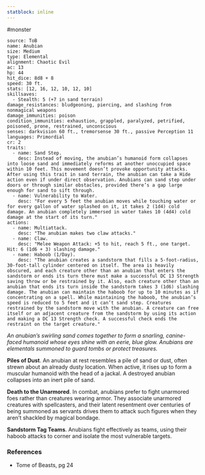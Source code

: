 ```yaml
---
statblock: inline
---
```

 #monster 

```statblock
source: ToB
name: Anubian
size: Medium
type: Elemental
alignment: Chaotic Evil
ac: 13
hp: 44
hit_dice: 8d8 + 8
speed: 30 ft.
stats: [12, 16, 12, 10, 12, 10]
skillsaves:
  - Stealth: 5 (+7 in sand terrain)
damage_resistances: bludgeoning, piercing, and slashing from nonmagical weapons
damage_immunities: poison
condition_immunities: exhaustion, grappled, paralyzed, petrified, poisoned, prone, restrained, unconscious
senses: darkvision 60 ft., tremorsense 30 ft., passive Perception 11
languages: Primordial
cr: 2
traits:
  - name: Sand Step.
    desc: Instead of moving, the anubian’s humanoid form collapses into loose sand and immediately reforms at another unoccupied space within 10 feet. This movement doesn’t provoke opportunity attacks. After using this trait in sand terrain, the anubian can take a Hide action even if under direct observation. Anubians can sand step under doors or through similar obstacles, provided there’s a gap large enough for sand to sift through.
  - name: Vulnerability to Water.
    desc: "For every 5 feet the anubian moves while touching water or for every gallon of water splashed on it, it takes 2 (1d4) cold damage. An anubian completely immersed in water takes 10 (4d4) cold damage at the start of its turn."
actions:
  - name: Multiattack.
    desc: "The anubian makes two claw attacks."
  - name: Claw.
    desc: "Melee Weapon Attack: +5 to hit, reach 5 ft., one target. Hit: 6 (1d6 + 3) slashing damage."
  - name: Haboob (1/Day).
    desc: "The anubian creates a sandstorm that fills a 5-foot-radius, 30-foot-tall cylinder centered on itself. The area is heavily obscured, and each creature other than an anubian that enters the sandstorm or ends its turn there must make a successful DC 13 Strength saving throw or be restrained by it. Also, each creature other than an anubian that ends its turn inside the sandstorm takes 3 (1d6) slashing damage. The anubian can maintain the haboob for up to 10 minutes as if concentrating on a spell. While maintaining the haboob, the anubian’s speed is reduced to 5 feet and it can’t sand step. Creatures restrained by the sandstorm move with the anubian. A creature can free itself or an adjacent creature from the sandstorm by using its action and making a DC 13 Strength check. A successful check ends the restraint on the target creature."
```

_An anubian’s swirling sand comes together to form a snarling, canine-faced humanoid whose eyes shine with an eerie, blue glow. Anubians are elementals summoned to guard tombs or protect treasures._

**Piles of Dust**. An anubian at rest resembles a pile of sand or dust, often strewn about an already dusty location. When active, it rises up to form a muscular humanoid with the head of a jackal. A destroyed anubian collapses into an inert pile of sand.

**Death to the Unarmored**. In combat, anubians prefer to fight unarmored foes rather than creatures wearing armor. They associate unarmored creatures with spellcasters, and their latent resentment over centuries of being summoned as servants drives them to attack such figures when they aren’t shackled by magical bondage.

**Sandstorm Tag Teams**. Anubians fight effectively as teams, using their haboob attacks to corner and isolate the most vulnerable targets.

### References

* Tome of Beasts, pg 24
